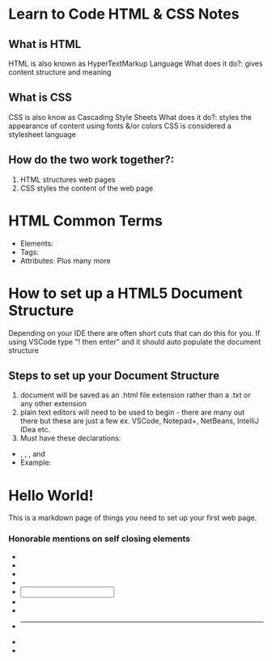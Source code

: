 # Learn to Code HTML & CSS Notes
## What is HTML 
HTML is also known as HyperTextMarkup Language
What does it do?: gives content structure and meaning 
## What is CSS
CSS is also know as Cascading Style Sheets
What does it do?: styles the appearance of content using fonts &/or colors
CSS is considered a stylesheet language

## How do the two work together?: 
1. HTML structures web pages 
2. CSS styles the content of the web page

# HTML Common Terms
* Elements: 
* Tags: 
* Attributes: 
Plus many more 

# How to set up a HTML5 Document Structure 
Depending on your IDE there are often short cuts that can do this for you. If using VSCode type "! then enter" and it should auto populate the document structure

## Steps to set up your Document Structure
1. document will be saved as an .html file extension rather than a .txt or any other extension 
2. plain text editors will need to be used to begin - there are many out there but these are just a few ex. VSCode, Notepad+, NetBeans, IntelliJ IDea etc. 
3. Must have these declarations: 
* <!DOCTYPE html>, <html>, <head>, and <body>
* Example: 
<!DOCTYPE html>
<html lang="en">
    <head>
        <meta charset="utf-8">
        <title>Doc Set Up</title>
    </head>
    <body>
        <h1>Hello World!</h1>
        <p>This is a markdown page of things you need to set up your first web page.</p>
    </body>
</html>

### Honorable mentions on self closing elements
* <br> 
* <img>
* <meta>
* <wbr>
* <input>
* <param>
* <embed>
* <hr>
* <link>
* <source>
